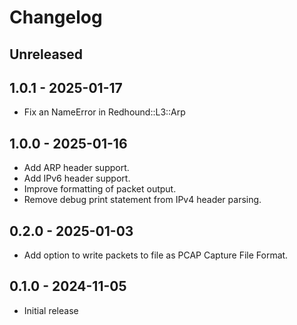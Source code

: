 # Changelog

## Unreleased

## 1.0.1 - 2025-01-17

- Fix an NameError in Redhound::L3::Arp

## 1.0.0 - 2025-01-16

- Add ARP header support.
- Add IPv6 header support.
- Improve formatting of packet output.
- Remove debug print statement from IPv4 header parsing.

## 0.2.0 - 2025-01-03

- Add option to write packets to file as PCAP Capture File Format.

## 0.1.0 - 2024-11-05

- Initial release
